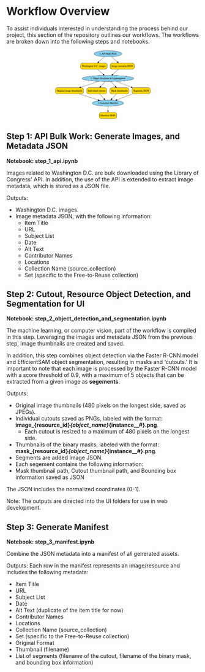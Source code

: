 # Workflow Overview

To assist individuals interested in understanding the process behind our project, this section of the repository outlines our workflows. The workflows are broken down into the following steps and notebooks.


<div style="text-align: center;">
  <img src="workflow_graph.png" alt="Workflow Graph Visualization" width="50%">
</div>



## Step 1: API Bulk Work: Generate Images, and Metadata JSON
**Notebook: step_1_api.ipynb**

Images related to Washington D.C. are bulk downloaded using the Library of Congress' API. In addition, the use of the API is extended to extract image metadata, which is stored as a JSON file.

Outputs:
* Washington D.C. images.
* Image metadata JSON, with the following information:
    * Item Title
    * URL
    * Subject List
    * Date
    * Alt Text
    * Contributor Names
    * Locations
    * Collection Name (source_collection)
    * Set (specific to the Free-to-Reuse collection)

## Step 2: Cutout, Resource Object Detection, and Segmentation for UI
**Notebook: step_2_object_detection_and_segmentation.ipynb**

The machine learning, or computer vision, part of the workflow is compiled in this step. Leveraging the images and metadata JSON from the previous step, image thumbnails are created and saved. 

In addition, this step combines object detection via the Faster R-CNN model and EfficientSAM object segmentation, resulting in masks and 'cutouts.' It is important to note that each image is processed by the Faster R-CNN model with a score threshold of 0.9, with a maximum of 5 objects that can be extracted from a given image as **segements**.

Outputs:
* Original image thumbnails (480 pixels on the longest side, saved as JPEGs).
* Individual cutouts saved as PNGs, labeled with the format: **image_{resource_id}_{object_name}_{instance__#}.png**. 
    * Each cutout is resized to a maximum of 480 pixels on the longest side.
* Thumbnails of the binary masks, labeled with the format: **mask_{resource_id}_{object_name}_{instance__#}.png**.
* Segments are added Image JSON.
* Each segement contains the following information: 
* Mask thumbnail path, Cutout thumbnail path, and Bounding box information saved as JSON

The JSON includes the normalized coordinates (0-1).

Note: The outputs are directed into the UI folders for use in web development.

## Step 3: Generate Manifest
**Notebook: step_3_manifest.ipynb**

Combine the JSON metadata into a manifest of all generated assets.

Outputs:
Each row in the manifest represents an image/resource and includes the following metadata:
* Item Title
* URL
* Subject List
* Date
* Alt Text (duplicate of the item title for now)
* Contributor Names
* Locations
* Collection Name (source_collection)
* Set (specific to the Free-to-Reuse collection)
* Original Format
* Thumbnail (filename)
* List of segments (filename of the cutout, filename of the binary mask, and bounding box information)
